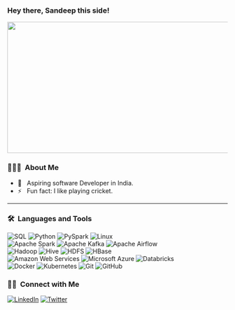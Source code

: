 ### Hey there, Sandeep this side!
<div align="center">
  <img src="https://media.giphy.com/media/dWesBcTLavkZuG35MI/giphy.gif" width="600" height="300"/>
</div>


### 👨🏻‍💻 &nbsp;About Me

- 🤔 &nbsp; Aspiring software Developer in India.
- ⚡️ &nbsp; Fun fact: I like playing cricket.

---

### 🛠 &nbsp;Languages and Tools

![SQL](https://img.shields.io/badge/-SQL-333333?style=flat&logo=sqlite)  ![Python](https://img.shields.io/badge/-Python-333333?style=flat&logo=python)  ![PySpark](https://img.shields.io/badge/-PySpark-333333?style=flat&logo=apachespark)  ![Linux](https://img.shields.io/badge/-Linux-333333?style=flat&logo=linux)  
![Apache Spark](https://img.shields.io/badge/-Apache%20Spark-333333?style=flat&logo=apachespark)  ![Apache Kafka](https://img.shields.io/badge/-Apache%20Kafka-333333?style=flat&logo=apachekafka)  ![Apache Airflow](https://img.shields.io/badge/-Apache%20Airflow-333333?style=flat&logo=apacheairflow)  
![Hadoop](https://img.shields.io/badge/-Hadoop-333333?style=flat&logo=apachehadoop)  ![Hive](https://img.shields.io/badge/-Hive-333333?style=flat&logo=apachehive)  ![HDFS](https://img.shields.io/badge/-HDFS-333333?style=flat&logo=apachehadoop)  ![HBase](https://img.shields.io/badge/-HBase-333333?style=flat&logo=apachehadoop)  
![Amazon Web Services](https://img.shields.io/badge/-AWS-333333?style=flat&logo=amazonaws)  ![Microsoft Azure](https://img.shields.io/badge/-Microsoft%20Azure-333333?style=flat&logo=microsoftazure)  ![Databricks](https://img.shields.io/badge/-Databricks-333333?style=flat&logo=databricks)  
![Docker](https://img.shields.io/badge/-Docker-333333?style=flat&logo=docker)  ![Kubernetes](https://img.shields.io/badge/-Kubernetes-333333?style=flat&logo=kubernetes)  ![Git](https://img.shields.io/badge/-Git-333333?style=flat&logo=git)  ![GitHub](https://img.shields.io/badge/-GitHub-333333?style=flat&logo=github)  


 


### 🤝🏻 &nbsp;Connect with Me 

<p align="center">

<a href="https://www.linkedin.com/in/korikana-sandeep/"><img alt="LinkedIn" src="https://img.shields.io/badge/LinkedIn-blue?style=for-the-badge&logo=linkedin&logoColor=white"></a>
<a href="#"><img alt="Twitter" src="https://img.shields.io/badge/Twitter-blue?style=for-the-badge&logo=twitter&logoColor=white" alt="Twitter Badge"></a>
</p>


<!--
**korikana037/korikana037** is a ✨ _special_ ✨ repository because its `README.md` (this file) appears on your GitHub profile.

Here are some ideas to get you started:

- 🔭 I’m currently working on ...
- 🌱 I’m currently learning ...
- 👯 I’m looking to collaborate on ...
- 🤔 I’m looking for help with ...
- 💬 Ask me about ...
- 📫 How to reach me: ...
- 😄 Pronouns: ...
- ⚡ Fun fact: ...
-->
